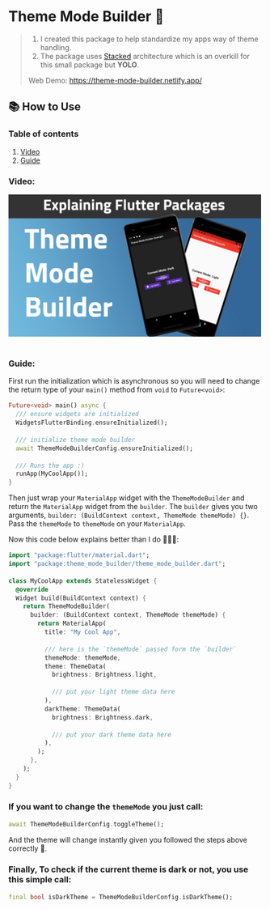 # Theme Mode Builder 🚀

> 1. I created this package to help standardize my apps way of theme handling.
> 2. The package uses [Stacked](https://pub.dev/packages/stacked) architecture which is an overkill for this small package but **YOLO**.
>
> Web Demo: <a href="https://theme-mode-builder.netlify.app/" target="_blank">https://theme-mode-builder.netlify.app/</a>

## 📚 How to Use

### Table of contents

1. [Video](#Video)
2. [Guide](#Guide)

### Video:

<div style="width: 500px;">
  <a href="https://youtu.be/yDwZHzBRsqQ" target="_blank">
    <img src="https://raw.githubusercontent.com/YazeedAlKhalaf/theme_mode_builder/main/readme_images/explainer_video_thumbnail.jpg" alt="Theme Mode Builder | Explaining Flutter Packages" />
  </a>
</div>

</br>

### Guide:

First run the initialization which is asynchronous so you will need to change the return type of your `main()` method from `void` to `Future<void>`:

```dart
Future<void> main() async {
  /// ensure widgets are initialized
  WidgetsFlutterBinding.ensureInitialized();

  /// initialize theme mode builder
  await ThemeModeBuilderConfig.ensureInitialized();

  /// Runs the app :)
  runApp(MyCoolApp());
}
```

Then just wrap your `MaterialApp` widget with the `ThemeModeBuilder` and return the `MaterialApp` widget from the `builder`.
The `builder` gives you two arguments, `builder: (BuildContext context, ThemeMode themeMode) {}`.
Pass the `themeMode` to `themeMode` on your `MaterialApp`.

Now this code below explains better than I do 🙈🚀😂:

```dart
import "package:flutter/material.dart";
import "package:theme_mode_builder/theme_mode_builder.dart";

class MyCoolApp extends StatelessWidget {
  @override
  Widget build(BuildContext context) {
    return ThemeModeBuilder(
      builder: (BuildContext context, ThemeMode themeMode) {
        return MaterialApp(
          title: "My Cool App",

          /// here is the `themeMode` passed form the `builder`
          themeMode: themeMode,
          theme: ThemeData(
            brightness: Brightness.light,

            /// put your light theme data here
          ),
          darkTheme: ThemeData(
            brightness: Brightness.dark,

            /// put your dark theme data here
          ),
        );
      },
    );
  }
}
```

### If you want to change the `themeMode` you just call:

```dart
await ThemeModeBuilderConfig.toggleTheme();
```

And the theme will change instantly given you followed the steps above correctly 🎉.

### Finally, To check if the current theme is dark or not, you use this simple call:

```dart
final bool isDarkTheme = ThemeModeBuilderConfig.isDarkTheme();
```
